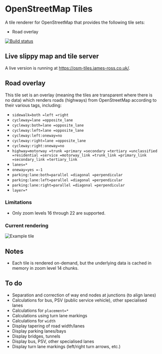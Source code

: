 # OpenStreetMap Tiles

A tile renderer for OpenStreetMap that provides the following tile sets:

- Road overlay

[![Build status](https://ci.appveyor.com/api/projects/status/n7l46b5cjdrxhtmg?svg=true)](https://ci.appveyor.com/project/twpol/osm-tiles)

## Live slippy map and tile server

A live version is running at https://osm-tiles.james-ross.co.uk/.

## Road overlay

This tile set is an overlay (meaning the tiles are transparent where there is no data) which renders roads (highways) from OpenStreetMap according to their various tags, including:

- `sidewalk=both =left =right`
- `cycleway=lane =opposite_lane`
- `cycleway:both=lane =opposite_lane`
- `cycleway:left=lane =opposite_lane`
- `cycleway:left:oneway=no`
- `cycleway:right=lane =opposite_lane`
- `cycleway:right:oneway=no`
- `highway=motorway =trunk =primary =secondary =tertiary =unclassified =residential =service =motorway_link =trunk_link =primary_link =secondary_link =tertiary_link`
- `lanes=*`
- `oneway=yes =-1`
- `parking:lane:both=parallel =diagonal =perpendicular`
- `parking:lane:left=parallel =diagonal =perpendicular`
- `parking:lane:right=parallel =diagonal =perpendicular`
- `layer=*`

### Limitations

- Only zoom levels 16 through 22 are supported.

### Current rendering

![Example tile](Documentation/example-tile-road-overlay.png)

## Notes

- Each tile is rendered on-demand, but the underlying data is cached in memory in zoom level 14 chunks.

## To do

- Separation and correction of way end nodes at junctions (to align lanes)
- Calculations for bus, PSV (public service vehicle), other specialised lanes
- Calculations for `placement=*`
- Calculations using turn lane markings
- Calculations for `width`
- Display tapering of road width/lanes
- Display parking lanes/bays
- Display bridges, tunnels
- Display bus, PSV, other specialised lanes
- Display turn lane markings (left/right turn arrows, etc.)

